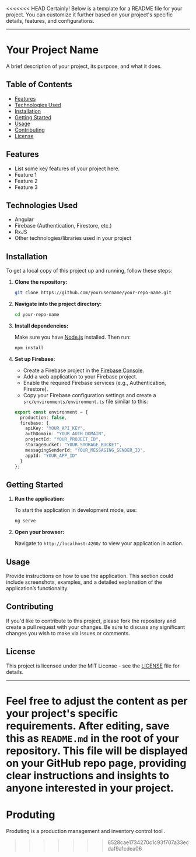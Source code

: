 <<<<<<< HEAD
Certainly! Below is a template for a README file for your project. You can customize it further based on your project's specific details, features, and configurations.

---

# Your Project Name

A brief description of your project, its purpose, and what it does.

## Table of Contents

- [Features](#features)
- [Technologies Used](#technologies-used)
- [Installation](#installation)
- [Getting Started](#getting-started)
- [Usage](#usage)
- [Contributing](#contributing)
- [License](#license)

## Features

- List some key features of your project here.
- Feature 1
- Feature 2
- Feature 3

## Technologies Used

- Angular
- Firebase (Authentication, Firestore, etc.)
- RxJS
- Other technologies/libraries used in your project

## Installation

To get a local copy of this project up and running, follow these steps:

1. **Clone the repository:**

   ```bash
   git clone https://github.com/yourusername/your-repo-name.git
   ```

2. **Navigate into the project directory:**

   ```bash
   cd your-repo-name
   ```

3. **Install dependencies:**

   Make sure you have [Node.js](https://nodejs.org) installed. Then run:

   ```bash
   npm install
   ```

4. **Set up Firebase:**

   - Create a Firebase project in the [Firebase Console](https://console.firebase.google.com/).
   - Add a web application to your Firebase project.
   - Enable the required Firebase services (e.g., Authentication, Firestore).
   - Copy your Firebase configuration settings and create a `src/environments/environment.ts` file similar to this:

   ```typescript
   export const environment = {
     production: false,
     firebase: {
       apiKey: "YOUR_API_KEY",
       authDomain: "YOUR_AUTH_DOMAIN",
       projectId: "YOUR_PROJECT_ID",
       storageBucket: "YOUR_STORAGE_BUCKET",
       messagingSenderId: "YOUR_MESSAGING_SENDER_ID",
       appId: "YOUR_APP_ID"
     }
   };
   ```

## Getting Started

1. **Run the application:**

   To start the application in development mode, use:

   ```bash
   ng serve
   ```

2. **Open your browser:**

   Navigate to `http://localhost:4200/` to view your application in action.

## Usage

Provide instructions on how to use the application. This section could include screenshots, examples, and a detailed explanation of the application’s functionality.

## Contributing

If you'd like to contribute to this project, please fork the repository and create a pull request with your changes. Be sure to discuss any significant changes you wish to make via issues or comments.

## License

This project is licensed under the MIT License - see the [LICENSE](LICENSE) file for details.

---

Feel free to adjust the content as per your project's specific requirements. After editing, save this as `README.md` in the root of your repository. This file will be displayed on your GitHub repo page, providing clear instructions and insights to anyone interested in your project.
=======
# Produting
Produting is a production management and inventory control tool .
>>>>>>> 6528cae1734270c1c93f707a33ecdaf9a1cdea06
